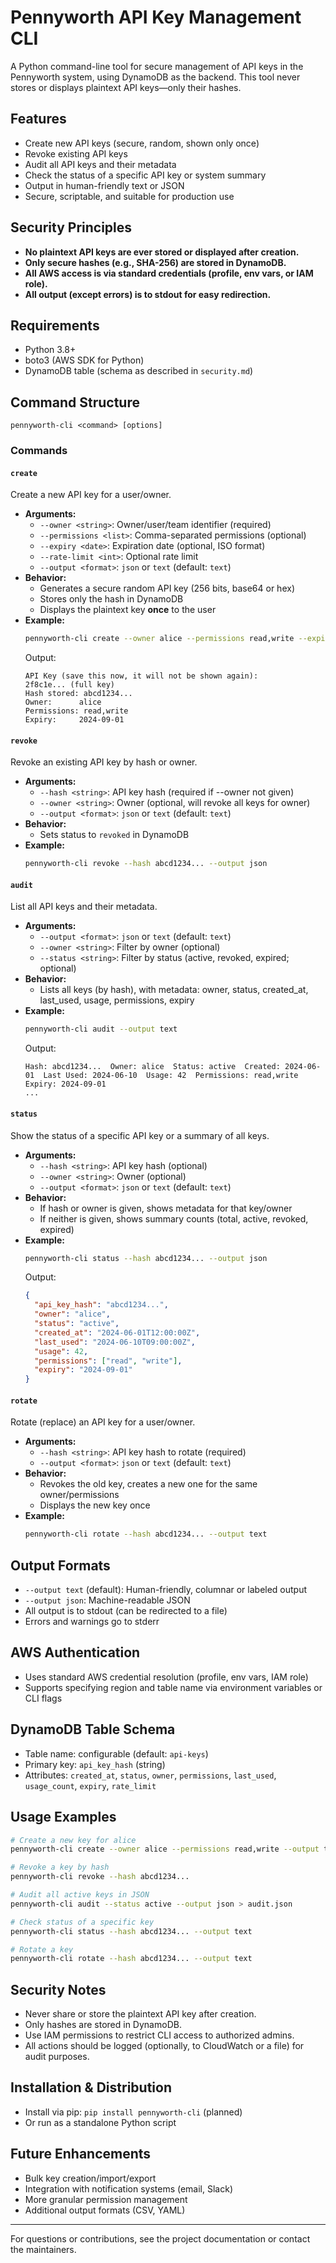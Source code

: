 # Pennyworth API Key Management CLI

A Python command-line tool for secure management of API keys in the Pennyworth system, using DynamoDB as the backend. This tool never stores or displays plaintext API keys—only their hashes.

## Features
- Create new API keys (secure, random, shown only once)
- Revoke existing API keys
- Audit all API keys and their metadata
- Check the status of a specific API key or system summary
- Output in human-friendly text or JSON
- Secure, scriptable, and suitable for production use

## Security Principles
- **No plaintext API keys are ever stored or displayed after creation.**
- **Only secure hashes (e.g., SHA-256) are stored in DynamoDB.**
- **All AWS access is via standard credentials (profile, env vars, or IAM role).**
- **All output (except errors) is to stdout for easy redirection.**

## Requirements
- Python 3.8+
- boto3 (AWS SDK for Python)
- DynamoDB table (schema as described in `security.md`)

## Command Structure

```
pennyworth-cli <command> [options]
```

### Commands

#### `create`
Create a new API key for a user/owner.
- **Arguments:**
  - `--owner <string>`: Owner/user/team identifier (required)
  - `--permissions <list>`: Comma-separated permissions (optional)
  - `--expiry <date>`: Expiration date (optional, ISO format)
  - `--rate-limit <int>`: Optional rate limit
  - `--output <format>`: `json` or `text` (default: `text`)
- **Behavior:**
  - Generates a secure random API key (256 bits, base64 or hex)
  - Stores only the hash in DynamoDB
  - Displays the plaintext key **once** to the user
- **Example:**
  ```bash
  pennyworth-cli create --owner alice --permissions read,write --expiry 2024-09-01 --output text
  ```
  Output:
  ```
  API Key (save this now, it will not be shown again):
  2f8c1e... (full key)
  Hash stored: abcd1234...
  Owner:      alice
  Permissions: read,write
  Expiry:     2024-09-01
  ```

#### `revoke`
Revoke an existing API key by hash or owner.
- **Arguments:**
  - `--hash <string>`: API key hash (required if --owner not given)
  - `--owner <string>`: Owner (optional, will revoke all keys for owner)
  - `--output <format>`: `json` or `text` (default: `text`)
- **Behavior:**
  - Sets status to `revoked` in DynamoDB
- **Example:**
  ```bash
  pennyworth-cli revoke --hash abcd1234... --output json
  ```

#### `audit`
List all API keys and their metadata.
- **Arguments:**
  - `--output <format>`: `json` or `text` (default: `text`)
  - `--owner <string>`: Filter by owner (optional)
  - `--status <string>`: Filter by status (active, revoked, expired; optional)
- **Behavior:**
  - Lists all keys (by hash), with metadata: owner, status, created_at, last_used, usage, permissions, expiry
- **Example:**
  ```bash
  pennyworth-cli audit --output text
  ```
  Output:
  ```
  Hash: abcd1234...  Owner: alice  Status: active  Created: 2024-06-01  Last Used: 2024-06-10  Usage: 42  Permissions: read,write  Expiry: 2024-09-01
  ...
  ```

#### `status`
Show the status of a specific API key or a summary of all keys.
- **Arguments:**
  - `--hash <string>`: API key hash (optional)
  - `--owner <string>`: Owner (optional)
  - `--output <format>`: `json` or `text` (default: `text`)
- **Behavior:**
  - If hash or owner is given, shows metadata for that key/owner
  - If neither is given, shows summary counts (total, active, revoked, expired)
- **Example:**
  ```bash
  pennyworth-cli status --hash abcd1234... --output json
  ```
  Output:
  ```json
  {
    "api_key_hash": "abcd1234...",
    "owner": "alice",
    "status": "active",
    "created_at": "2024-06-01T12:00:00Z",
    "last_used": "2024-06-10T09:00:00Z",
    "usage": 42,
    "permissions": ["read", "write"],
    "expiry": "2024-09-01"
  }
  ```

#### `rotate`
Rotate (replace) an API key for a user/owner.
- **Arguments:**
  - `--hash <string>`: API key hash to rotate (required)
  - `--output <format>`: `json` or `text` (default: `text`)
- **Behavior:**
  - Revokes the old key, creates a new one for the same owner/permissions
  - Displays the new key once
- **Example:**
  ```bash
  pennyworth-cli rotate --hash abcd1234... --output text
  ```

## Output Formats
- `--output text` (default): Human-friendly, columnar or labeled output
- `--output json`: Machine-readable JSON
- All output is to stdout (can be redirected to a file)
- Errors and warnings go to stderr

## AWS Authentication
- Uses standard AWS credential resolution (profile, env vars, IAM role)
- Supports specifying region and table name via environment variables or CLI flags

## DynamoDB Table Schema
- Table name: configurable (default: `api-keys`)
- Primary key: `api_key_hash` (string)
- Attributes: `created_at`, `status`, `owner`, `permissions`, `last_used`, `usage_count`, `expiry`, `rate_limit`

## Usage Examples
```bash
# Create a new key for alice
pennyworth-cli create --owner alice --permissions read,write --output text

# Revoke a key by hash
pennyworth-cli revoke --hash abcd1234...

# Audit all active keys in JSON
pennyworth-cli audit --status active --output json > audit.json

# Check status of a specific key
pennyworth-cli status --hash abcd1234... --output text

# Rotate a key
pennyworth-cli rotate --hash abcd1234... --output text
```

## Security Notes
- Never share or store the plaintext API key after creation.
- Only hashes are stored in DynamoDB.
- Use IAM permissions to restrict CLI access to authorized admins.
- All actions should be logged (optionally, to CloudWatch or a file) for audit purposes.

## Installation & Distribution
- Install via pip: `pip install pennyworth-cli` (planned)
- Or run as a standalone Python script

## Future Enhancements
- Bulk key creation/import/export
- Integration with notification systems (email, Slack)
- More granular permission management
- Additional output formats (CSV, YAML)

---

For questions or contributions, see the project documentation or contact the maintainers. 
